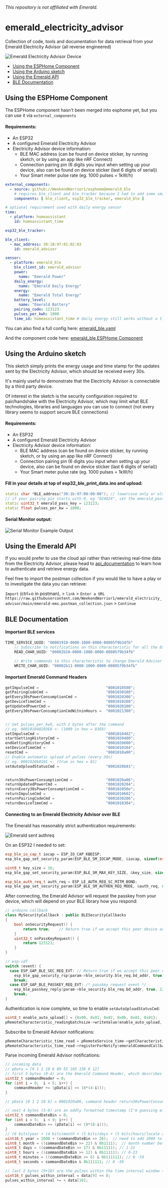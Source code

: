_This repository is not affiliated with Emerald._

# emerald_electricity_advisor
Collection of code, tools and documentation for data retrieval from your Emerald Electricity Advisor (all reverse engineered)

![Emerald Electricity Advisor Device](assets/emerald_cropped.png)

- [Using the ESPHome Component](#using-the-esphome-component)
- [Using the Arduino sketch](#using-the-arduino-sketch)
- [Using the Emerald API](#using-the-emerald-api)
- [BLE Documentation](#ble-documentation)

## Using the ESPHome Component

The ESPHome component hasn't been merged into esphome yet, but you can use it via `external_components`

#### Requirements:
- An ESP32
- A configured Emerald Electricity Advisor
- Electricity Advisor device information:
  - BLE MAC address (can be found on device sticker, by running sketch, or by using an app like nRF Connect)
  - Connection pairing pin (6 digits you input when setting up your device, also can be found on device sticker (last 6 digits of serial))
  - Your Smart meter pulse rate (eg. 1000 pulses = 1kW/h)

```yaml
external_components:
  - source: github://WeekendWarrior1/esphome@emerald_ble
    # requires ble_client and ble_tracker because I had to add some small features to authenticate properly
    components: [ ble_client, esp32_ble_tracker, emerald_ble ]

# optional requirement used with daily energy sensor
time:
  - platform: homeassistant
    id: homeassistant_time

esp32_ble_tracker:

ble_client:
  - mac_address: 30:1B:97:01:02:03
    id: emerald_advisor

sensor:
  - platform: emerald_ble
    ble_client_id: emerald_advisor
    power:
      name: "Emerald Power"
    daily_energy:
      name: "Emerald Daily Energy"
    energy:
      name: "Emerald Total Energy"
    battery_level:
      name: "Emerald Battery"
    pairing_code: 123123
    pulses_per_kwh: 1000
    time_id: homeassistant_time # daily energy still works without a time_id, but recommended to include one to properly handle daylight savings, etc.
```
You can also find a full config here: [emerald_ble.yaml](emerald_ble.yaml)

And the component code here: [emerald_ble ESPHome Component](https://github.com/WeekendWarrior1/esphome/tree/emerald_ble/esphome/components/emerald_ble)

## Using the Arduino sketch
This sketch simply prints the energy usage and time stamp for the updates sent by the Electricity Advisor, which should be received every 30s.

It's mainly useful to demonstrate that the Electricity Advisor is connectable by a third party device.

Of interest in the sketch is the security configuration required to pair/handshake with the Electricity Advisor, which may limit what BLE technologies, libraries and languages you can use to connect (not every library seems to support secure BLE connections)

#### Requirements:
- An ESP32
- A configured Emerald Electricity Advisor
- Electricity Advisor device information:
  - BLE MAC address (can be found on device sticker, by running sketch, or by using an app like nRF Connect)
  - Connection pairing pin (6 digits you input when setting up your device, also can be found on device sticker (last 6 digits of serial))
  - Your Smart meter pulse rate (eg. 1000 pulses = 1kW/h)


#### Fill in your details at top of esp32_ble_print_data.ino and upload:
```c++
static char *BLE_address("30:1b:97:00:00:00"); // lowercase only or else will fail to match
// if your pairing pin starts with 0, eg "024024", set the emerald_pass_key as 24024
static uint32_t emerald_pass_key = 123123;
static float pulses_per_kw = 1000;
```

#### Serial Monitor output:
![Serial Monitor Example Output](assets/arduino_serial_monitor_output.png)

## Using the Emerald API
If you would prefer to use the cloud api rather than retrieving real-time data from the Electricity Advisor, please head to [api_documentation](api_documentation.md) to learn how to authenticate and retrieve energy data.

Feel free to import the postman collection if you would like to have a play or to investigate the data you can retrieve:

`Import` (ctrl+o in postman), > `link` > `Enter a URL` `https://raw.githubusercontent.com/WeekendWarrior1/emerald_electricity_advisor/main/emerald-ems.postman_collection.json` > `Continue`

## BLE Documentation

#### Important BLE services
```js
TIME_SERVICE_UUID: "00001910-0000-1000-8000-00805f9b34fb"
    // Subscribe to notifications on this characteristic for all the Emerald energy information. Data comes back with a descriptive 5 byte command header
    READ_CHAR_UUID: "00002b10-0000-1000-8000-00805f9b34fb"

    // Write commands to this characteristic to change Emerald Advisor settings or retrieve energy data
    WRITE_CHAR_UUID: "00002b11-0000-1000-8000-00805f9b34fb"
```

#### Important Emerald Command Headers
```js
getImpulseCmd =                              "0001010500";
getPairingCodeCmd =                          "0001030100";
getEvery30sPowerConsumptionCmd =             "0001020306";
getDeviceTimeCmd =                           "0001010200";
getUpdatedPowerCmd =                         "0001020100";
getEvery30sPowerConsumptionCmdWitninHours =  "0001021308";


// Set pulses_per_kwh, with 2 bytes after the command
// eg. 000101040203E8 <- (1000 in hex = 03E8)
setImpulseCmd =                              "0001010402";
startGettingHistoryCmd =                     "0001020400";
endGettingHistoryCmd =                       "0001020600";
setDeviceTimeCmd =                           "0001010104";
resetCmd =                                   "0001010a00";
// Enable automatic upload of pulses (every 30s)
// eg. 0001020b0101 <- (true in hex = 01)
setAutoUploadStatusCmd =                     "0001020b01";


return30sPowerConsumptionCmd =               "0001020a06";
returnUpdatedPowerCmd =                      "0001020204";
returnEvery30sPowerConsumptionCmd =          "000102050e";
returnImpulseCmd =                           "0001010602";
returnPairingCodeCmd =                       "0001030206";
returnDeviceTimeCmd =                        "0001010304";
```

#### Connecting to an Emerald Electricity Advisor over BLE

The Emerald has reasonably strict authentication requirements:

![Emerald sent authreq](assets/Sent_Pairing_Request.png)

On an ESP32 I needed to set:
```c++
esp_ble_io_cap_t iocap = ESP_IO_CAP_KBDISP;
esp_ble_gap_set_security_param(ESP_BLE_SM_IOCAP_MODE, &iocap, sizeof(esp_ble_io_cap_t));

uint8_t key_size = 16;
esp_ble_gap_set_security_param(ESP_BLE_SM_MAX_KEY_SIZE, &key_size, sizeof(uint8_t));

esp_ble_auth_req_t auth_req = ESP_LE_AUTH_REQ_SC_MITM_BOND;
esp_ble_gap_set_security_param(ESP_BLE_SM_AUTHEN_REQ_MODE, &auth_req, sizeof(esp_ble_auth_req_t));
```

After connecting, the Emerald Advisor will request the passkey from your device, which will depend on your BLE library how you respond:
```c++
// arduino callback
class MySecurityCallback : public BLESecurityCallbacks
{
    bool onSecurityRequest() {
        return true;    // Return true if we accept this peer device auth request
    }
    uint32_t onPassKeyRequest() {
        return 123123;
    }
}

// esp-idf
switch (event) {
  case ESP_GAP_BLE_SEC_REQ_EVT: // Return true if we accept this peer device auth request
    esp_ble_gap_security_rsp(param->ble_security.ble_req.bd_addr, true);
    break;
  case ESP_GAP_BLE_PASSKEY_REQ_EVT: /* passkey request event */
    esp_ble_passkey_reply(param->ble_security.ble_req.bd_addr, true, 123123);
    break;
}
```
Authentication is now complete, so time to enable `setAutoUploadStatusCmd`:
```c++
uint8_t enable_auto_upload[] = {0x00, 0x01, 0x02, 0x0b, 0x01, 0x01};
pRemoteCharacteristic_readingbatchsize->writeValue(enable_auto_upload, sizeof(enable_auto_upload), false);
```

Subscribe to Emerald Advisor notifications:
```c++
pRemoteCharacteristic_time_read = pRemoteService_time->getCharacteristic(CHAR_TIME_READ_UUID);
pRemoteCharacteristic_time_read->registerForNotify(emeraldCommandCallback);
```

Parse incoming Emerald Advisor notifications:
```c++
// incoming data
// pData = [0 1 2 10 6 89 55 105 158 0 12]
// first 5 bytes (0-4) are the Emerald Command Header, which describes the data
uint32_t commandHeader = 0;
for (int i = 0;  i < 5; i++) {
    commandHeader += (pData[i] << (8*(4-i)));
}

// pData [0 1 2 10 6] = 0001020a06, command header return30sPowerConsumptionCmd

// next 4 bytes (5-8) are an oddly formatted timestamp (I'm guessing either for obfuscation or to avoid the Year 2038 unix-timestamp problem)
uint32_t commandDateBin = 0;
for (int i = 5;  i < 9; i++) {
    commandDateBin += (pData[i] << (8*(8-i)));
}
// (6 bits)year + (4 bits)month + (5 bits)days + (5 bits)hours(locale adjusted) + (6 bits)minutes + (6 bits)seconds
uint16_t year = 2000 + (commandDateBin >> 26);  // need to add 2000 to get the correct year
uint8_t month = ((commandDateBin >> 22) & 0b1111);  // month number between 1 - 12
uint8_t days = ((commandDateBin >> 17) & 0b11111); // 1-31
uint8_t hours = ((commandDateBin >> 12) & 0b11111); // 0-23
uint8_t minutes = ((commandDateBin >> 6) & 0b111111); // 0 -59
uint8_t seconds = commandDateBin & 0b111111; // 0 -59

// last 2 bytes (9+10) are the pulses within the time interval window (30s)
uint16_t pulses_within_interval = data[9] << 8;
pulses_within_interval += + data[10];
```
